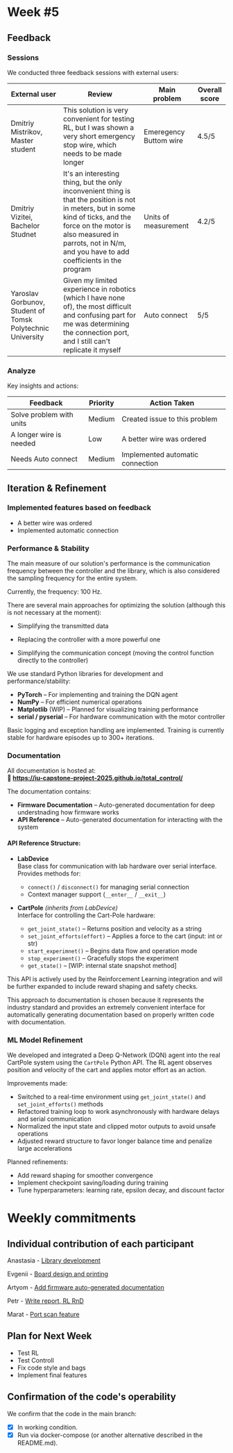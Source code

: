 # Week #5

## Feedback

### Sessions

We conducted three feedback sessions with external users:

| External user | Review | Main problem | Overall score |
|----------|----------|--------------|--------------|
| Dmitriy Mistrikov, Master student | This solution is very convenient for testing RL, but I was shown a very short emergency stop wire, which needs to be made longer | Emeregency Buttom wire| 4.5/5 |
| Dmitriy Vizitei, Bachelor Studnet | It's an interesting thing, but the only inconvenient thing is that the position is not in meters, but in some kind of ticks, and the force on the motor is also measured in parrots, not in N/m, and you have to add coefficients in the program | Units of measurement | 4.2/5 |
| Yaroslav Gorbunov, Student of Tomsk Polytechnic University | Given my limited experience in robotics (which I have none of), the most difficult and confusing part for me was determining the connection port, and I still can't replicate it myself | Auto connect | 5/5 |


### Analyze

Key insights and actions:

| Feedback | Priority | Action Taken |
|----------|----------|--------------|
| Solve problem with units | Medium | Created issue to this problem |
| A longer wire is needed | Low | A better wire was ordered |
| Needs Auto connect | Medium | Implemented automatic connection |

## Iteration & Refinement

### Implemented features based on feedback

- A better wire was ordered
- Implemented automatic connection


### Performance & Stability

The main measure of our solution's performance is the communication frequency between the controller and the library, which is also considered the sampling frequency for the entire system.

Currently, the frequency: 100 Hz.

There are several main approaches for optimizing the solution (although this is not necessary at the moment):

- Simplifying the transmitted data

- Replacing the controller with a more powerful one

- Simplifying the communication concept (moving the control function directly to the controller)

We use standard Python libraries for development and performance/stability:

- **PyTorch** – For implementing and training the DQN agent
- **NumPy** – For efficient numerical operations
- **Matplotlib** (WIP) – Planned for visualizing training performance
- **serial / pyserial** – For hardware communication with the motor controller

Basic logging and exception handling are implemented. Training is currently stable for hardware episodes up to 300+ iterations.
### Documentation

All documentation is hosted at:  
**📘 https://iu-capstone-project-2025.github.io/total_control/**

The documentation contains:

- **Firmware Documentation** – Auto-generated documentation for deep understnading how firmware works
- **API Reference** – Auto-generated documentation for interacting with the system

#### API Reference Structure:

- **LabDevice**  
  Base class for communication with lab hardware over serial interface. Provides methods for:
  - `connect()` / `disconnect()` for managing serial connection
  - Context manager support (`__enter__` / `__exit__`)
  
- **CartPole** *(inherits from LabDevice)*  
  Interface for controlling the Cart-Pole hardware:
  - `get_joint_state()` – Returns position and velocity as a string
  - `set_joint_efforts(effort)` – Applies a force to the cart (input: int or str)
  - `start_experimnet()` – Begins data flow and operation mode
  - `stop_experiment()` – Gracefully stops the experiment
  - `get_state()` – [WIP: internal state snapshot method]

This API is actively used by the Reinforcement Learning integration and will be further expanded to include reward shaping and safety checks.

This approach to documentation is chosen because it represents the industry standard and provides an extremely convenient interface for automatically generating documentation based on properly written code with documentation.

### ML Model Refinement

We developed and integrated a Deep Q-Network (DQN) agent into the real CartPole system using the `CartPole` Python API. The RL agent observes position and velocity of the cart and applies motor effort as an action.

Improvements made:

- Switched to a real-time environment using `get_joint_state()` and `set_joint_efforts()` methods
- Refactored training loop to work asynchronously with hardware delays and serial communication
- Normalized the input state and clipped motor outputs to avoid unsafe operations
- Adjusted reward structure to favor longer balance time and penalize large accelerations

Planned refinements:

- Add reward shaping for smoother convergence
- Implement checkpoint saving/loading during training
- Tune hyperparameters: learning rate, epsilon decay, and discount factor

# Weekly commitments

## Individual contribution of each participant

Anastasia - [Library development](https://github.com/IU-Capstone-Project-2025/total_control/commit/8118eac04ecb0ac3c7f6e20531de8e2bdcd1cd64)

Evgenii - [Board design and printing](https://github.com/IU-Capstone-Project-2025/total_control/commit/6ae7315a5173997c19df38adedaf9763e8b1ccb2)

Artyom - [Add firmware auto-generated documentation](https://github.com/IU-Capstone-Project-2025/total_control/commit/51691fd3e6aefafd780ab99fbfac08c6e035d255)

Petr - [Write report, RL RnD](https://github.com/IU-Capstone-Project-2025/total_control/commit/835eb63842421206d9d4818b6205c2aaf735148b)

Marat - [Port scan feature](https://github.com/IU-Capstone-Project-2025/total_control/commit/cfa3bad0f9504bd06ee40481e967a6f25a9747a6)

## Plan for Next Week

- Test RL
- Test Controll  
- Fix code style and bags 
- Implement final features

## Confirmation of the code's operability

We confirm that the code in the main branch:
- [x] In working condition.
- [x] Run via docker-compose (or another alternative described in the README.md).
